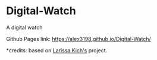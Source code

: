 # Digital-Watch
A digital watch

Github Pages link:
https://alex3198.github.io/Digital-Watch/

*credits: based on [Larissa Kich's](https://www.youtube.com/@larissakich) project.
